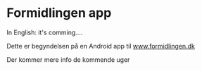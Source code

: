 # Formidlingen app
In English: it's comming....

Dette er begyndelsen på en Android app til www.formidlingen.dk

Der kommer mere info de kommende uger
